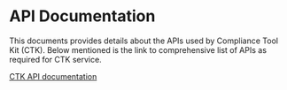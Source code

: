 # API Documentation

This documents provides details about the APIs used by Compliance Tool Kit (CTK). Below mentioned is the link to comprehensive list of APIs as required for CTK service.&#x20;

[CTK API documentation](https://mosip.github.io/documentation/1.2.0/compliance-tooolkit-service.html)&#x20;

